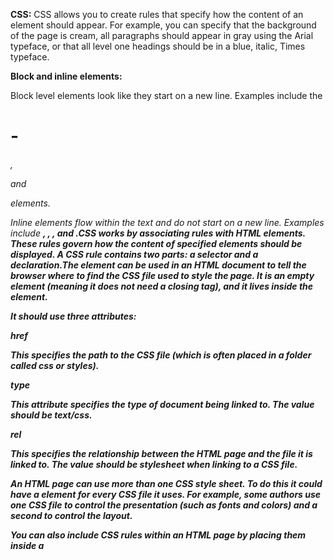**CSS:** CSS allows you to create rules that specify how the content of an element should appear. For example, you can specify that the background of the page is cream, all paragraphs should appear in gray using the Arial typeface, or that all level one headings should be in a blue, italic, Times typeface.

**Block and inline elements:** 

Block level elements look like they start on a new line. Examples include the <h1>- <h6>, <p> and <div> elements.

Inline elements flow within the text and do not start on a new
line. Examples include <b>, <i>, <img>, <em> and <span>.CSS works by associating rules with HTML elements. These rules govern
how the content of specified elements should be displayed. A CSS rule
contains two parts: a selector and a declaration.The <link> element can be used in an HTML document to tell the
browser where to find the CSS file used to style the page. It is an
empty element (meaning it does not need a closing tag), and it
lives inside the <head> element.

It should use three attributes:

*href*

This specifies the path to the
CSS file (which is often placed in
a folder called css or styles).

*type*

This attribute specifies the type
of document being linked to. The
value should be text/css.

*rel*

This specifies the relationship
between the HTML page and
the file it is linked to. The value
should be stylesheet when
linking to a CSS file.

An HTML page can use more
than one CSS style sheet. To
do this it could have a <link>
element for every CSS file it
uses. For example, some authors
use one CSS file to control the
presentation (such as fonts and
colors) and a second to control
the layout.

You can also include CSS rules
within an HTML page by placing
them inside a <style> element,
which usually sits inside the
<head> element of the page.
The <style> element should use
the type attribute to indicate
that the styles are specified in
CSS. The value should be text/
css

**color**
The color property allows you to specify the color of text inside
an element. You can specify any color in CSS in one of three ways:

1. rgb values These express colors in terms of how much red, green and
blue are used to make it up. For example: rgb(100,100,90)
2. hex codes These are six-digit codes that represent the amount of red, green and blue in a color, preceded by a pound or hash #
sign. For example: #ee3e80
3. color names There are 147 predefined color names that are recognized
by browsers. For example: DarkCyan

